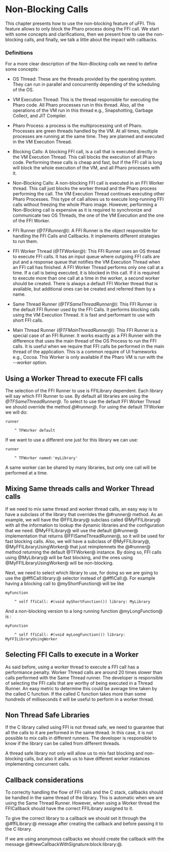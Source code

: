 # Non-Blocking Calls

This chapter presents how to use the non-blocking feature of uFFI.
This feature allows to only block the Pharo process doing the FFI call.
We start with some concepts and clarifications, then we present how to use the non-blocking calls,
 and finally, we talk a little about the impact with callbacks.

### Definitions

For a more clear description of the _Non-Blocking calls_ we need to define some concepts:

- OS Thread: These are the threads provided by the operating system. They can run in parallel and concurrently depending of the scheduling of the OS. 

- VM Execution Thread: This is the thread responsible for executing the Pharo code. All Pharo processes run in this thread. Also, all the operations of the VM run in this thread e.g., Snapshotting, Garbage Collect, and JIT Compiler.

- Pharo Process: a process is the multiprocessing unit of Pharo. Processes are green threads handled by the VM. At all times, multiple processes are running at the same time. They are planned and executed in the VM Execution Thread.

- Blocking Calls: A blocking FFI call, is a call that is executed directly in the VM Execution Thread. This call blocks the execution of all Pharo code. Performing these calls is cheap and fast, but if the FFI call is long will block the whole execution of the VM, and all Pharo processes with it.

- Non-Blocking Calls: A non-blocking FFI call is executed in an FFI Worker thread. This call just blocks the worker thread and the Pharo process performing the call. The VM Execution Thread continues executing other Pharo Processes. This type of call allows us to execute long-running FFI calls without freezing the whole Pharo image. However, performing a Non-Blocking call is expensive as it is required to synchronize and communicate two OS Threads, the one of the VM Execution and the one of the FFI Worker.

- FFI Runner \(*@TFRunner@*\): A FFI Runner is the object responsible for handling the FFI Calls and Callbacks. It implements different strategies to run them. 

- FFI Worker Thread \(*@TFWorker@*\): This FFI Runner uses an OS thread to execute FFI calls. It has an input queue where outgoing FFI calls are put and a response queue that notifies the VM Execution Thread when an FFI call has finished. A FFI Worker Thread performs only one call at a time. If a call is being executed, it is blocked in this call. If it is required to execute more than one call at a time in the worker, a second worker should be created. There is always a default FFI Worker thread that is available, but additional ones can be created and referred them by a name. 

- Same Thread Runner \(*@TFSameThreadRunner@*\): This FFI Runner is the default FFI Runner used by the FFI Calls. It performs blocking calls using the VM Execution Thread. It is fast and performant to use with short FFI calls.

- Main Thread Runner \(*@TFMainThreadRunner@*\): This FFI Runner is a special case of an FFI Runner. It works exactly as a FFI Runner with the difference that uses the main thread of the OS Process to run the FFI calls. It is useful when we require that FFI calls be performed in the main thread of the application. This is a common require of UI frameworks e.g., Cocoa. This Worker is only available if the Pharo VM is run with the _--worker_ option.

## Using a Worker Thread to execute FFI calls

The selection of the FFI Runner to use is FFILibrary dependent. 
Each library will say which FFI Runner to use. By default all libraries are using the *@TFSameThreadRunner@*.
To select to use the default FFI Worker Thread we should override the method *@#runner@*. 
For using the default TFWorker we will do:

```language=smalltalk
runner

	^ TFWorker default
```

If we want to use a different one just for this library we can use:

```language=smalltalk
runner

	^ TFWorker named:'myLibrary'
```

A same worker can be shared by many libraries, but only one call will be performed at a time.

## Mixing Same threads calls and Worker Thread calls

If we need to mix same thread and worker thread calls, an easy way is to have a subclass of the library that overrides the @#runner@ method. As an example, we will have the @FFILibrary@ subclass called @MyFFILibrary@ with all the information to lookup the dynamic libraries and the configuration that we need. @MyFFILibrary@ will use the default @#runner@ implementation that returns @FFISameThreadRunner@, so it will be used for fast blocking calls. Also, we will have a subclass of @MyFFILibrary@, @MyFFILibraryUsingWorker@ that just reimplemnets the @#runner@ method returning the default @TFWorker@ instance. By doing so, FFI calls using @MyLibrary@ will be fast blocking, and the ones using @MyFFILibraryUsingWorker@ will be non-blocking.

Next, we need to select which library to use, for doing so we are going to use the @#ffiCall:library:@ selector instead of @#ffiCall:@. For example having a blocking call to @myShortFunction@ will be like

```language=smalltalk
myFunction

	^ self ffiCall: #(void myShortFunction()) library: MyLibrary 
```

And a non-blocking version to a long running function @myLongFunction@ is :

```language=smalltalk
myFunction

	^ self ffiCall: #(void myLongFunction()) library: MyFFILibraryUsingWorker 
```

## Selecting FFI Calls to execute in a Worker

As said before, using a worker thread to execute a FFI call has a performance penalty. 
Worker Thread calls are around 20 times slower than calls performed with the Same Thread runner.
The developer is responsible of selecting the FFI calls that are worthy of being executed in a Thread Runner.
An easy metric to determine this could be average time taken by the called C function. 
If the called C function takes more than some hundreds of milliseconds it will be useful to perform in a worker thread.

## Non Thread Safe Libraries

If the C library called using FFI is not thread safe, we need to guarantee that all the calls to it are performed in the same thread. In this case, it is not possible to mix calls in different runners. 
The developer is responsible to know if the library can be called from different threads.

A thread safe library not only will allow us to mix fast blocking and non-blocking calls, but also it allows us to have different worker instances implementing concurrent calls.

## Callback considerations

To correclty handling the flow of FFI calls and the C stack, callbacks should be handled in the same thread of the library.
This is automatic when we are using the Same Thread Runner. However, when using a Worker thread the FFICallback should have the correct FFILibrary assigned to it.

To give the correct library to a callback we should set it through the @#ffiLibrary:@ message after creating the callback and before passing it to the C library.

If we are using anonymous callbacks we should create the callback with the message @#newCallbackWithSignature:block:library:@. 